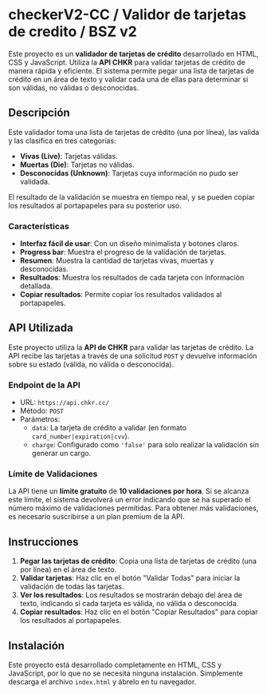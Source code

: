 # checkerV2-CC / Validor de tarjetas de credito / BSZ v2
Este proyecto es un **validador de tarjetas de crédito** desarrollado en HTML, CSS y JavaScript. Utiliza la **API CHKR** para validar tarjetas de crédito de manera rápida y eficiente. El sistema permite pegar una lista de tarjetas de crédito en un área de texto y validar cada una de ellas para determinar si son válidas, no válidas o desconocidas.

## Descripción

Este validador toma una lista de tarjetas de crédito (una por línea), las valida y las clasifica en tres categorías:

- **Vivas (Live)**: Tarjetas válidas.
- **Muertas (Die)**: Tarjetas no válidas.
- **Desconocidas (Unknown)**: Tarjetas cuya información no pudo ser validada.

El resultado de la validación se muestra en tiempo real, y se pueden copiar los resultados al portapapeles para su posterior uso.

### Características

- **Interfaz fácil de usar**: Con un diseño minimalista y botones claros.
- **Progress bar**: Muestra el progreso de la validación de tarjetas.
- **Resumen**: Muestra la cantidad de tarjetas vivas, muertas y desconocidas.
- **Resultados**: Muestra los resultados de cada tarjeta con información detallada.
- **Copiar resultados**: Permite copiar los resultados validados al portapapeles.

## API Utilizada

Este proyecto utiliza la **API de CHKR** para validar las tarjetas de crédito. La API recibe las tarjetas a través de una solicitud `POST` y devuelve información sobre su estado (válida, no válida o desconocida).

### Endpoint de la API

- URL: `https://api.chkr.cc/`
- Método: `POST`
- Parámetros:
  - `data`: La tarjeta de crédito a validar (en formato `card_number|expiration|cvv`).
  - `charge`: Configurado como `'false'` para solo realizar la validación sin generar un cargo.

### Límite de Validaciones

La API tiene un **límite gratuito** de **10 validaciones por hora**. Si se alcanza este límite, el sistema devolverá un error indicando que se ha superado el número máximo de validaciones permitidas. Para obtener más validaciones, es necesario suscribirse a un plan premium de la API.

## Instrucciones

1. **Pegar las tarjetas de crédito**: Copia una lista de tarjetas de crédito (una por línea) en el área de texto.
2. **Validar tarjetas**: Haz clic en el botón "Validar Todas" para iniciar la validación de todas las tarjetas.
3. **Ver los resultados**: Los resultados se mostrarán debajo del área de texto, indicando si cada tarjeta es válida, no válida o desconocida.
4. **Copiar resultados**: Haz clic en el botón "Copiar Resultados" para copiar los resultados al portapapeles.

## Instalación

Este proyecto está desarrollado completamente en HTML, CSS y JavaScript, por lo que no se necesita ninguna instalación. Simplemente descarga el archivo `index.html` y ábrelo en tu navegador.
